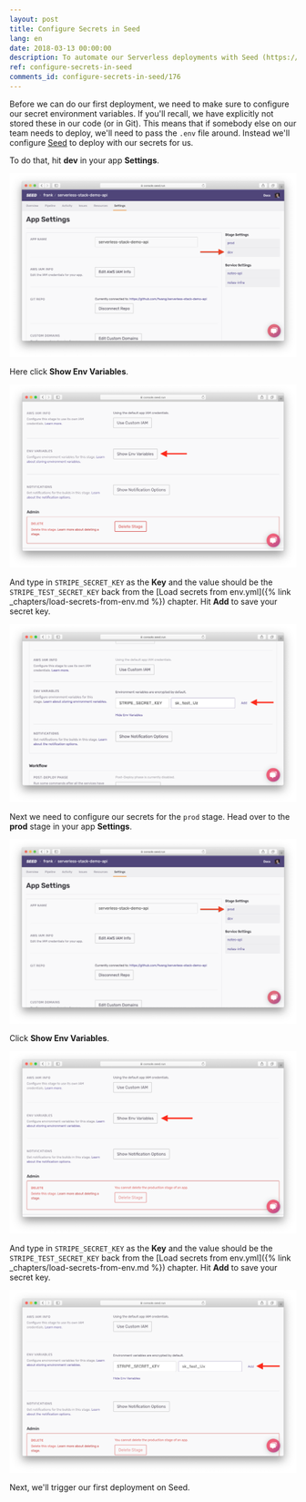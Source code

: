 ```yaml
---
layout: post
title: Configure Secrets in Seed
lang: en
date: 2018-03-13 00:00:00
description: To automate our Serverless deployments with Seed (https://seed.run), we will need to set our secrets in the Seed console. Move the environment variables from your .env to the stage we are deploying to.
ref: configure-secrets-in-seed
comments_id: configure-secrets-in-seed/176
---
```


Before we can do our first deployment, we need to make sure to configure our secret environment variables. If you'll recall, we have explicitly not stored these in our code (or in Git). This means that if somebody else on our team needs to deploy, we'll need to pass the `.env` file around. Instead we'll configure [Seed](https://seed.run) to deploy with our secrets for us.

To do that, hit **dev** in your app **Settings**.

![Select dev stage in Settings screenshot](/assets/part2/select-dev-stage-in-settings.png)

Here click **Show Env Variables**.

![Show dev env variables settings screenshot](/assets/part2/show-dev-env-variables-settings.png)

And type in `STRIPE_SECRET_KEY` as the **Key** and the value should be the `STRIPE_TEST_SECRET_KEY` back from the [Load secrets from env.yml]({% link _chapters/load-secrets-from-env.md %}) chapter. Hit **Add** to save your secret key.

![Add secret dev environment variable screenshot](/assets/part2/add-secret-dev-environment-variable.png)

Next we need to configure our secrets for the `prod` stage. Head over to the **prod** stage in your app **Settings**.

![Select prod stage in Settings screenshot](/assets/part2/select-prod-stage-in-settings.png)

Click **Show Env Variables**.

![Show prod env variables settings screenshot](/assets/part2/show-prod-env-variables-settings.png)

And type in `STRIPE_SECRET_KEY` as the **Key** and the value should be the `STRIPE_TEST_SECRET_KEY` back from the [Load secrets from env.yml]({% link _chapters/load-secrets-from-env.md %}) chapter. Hit **Add** to save your secret key.

![Add secret prod environment variable screenshot](/assets/part2/add-secret-prod-environment-variable.png)

Next, we'll trigger our first deployment on Seed.
